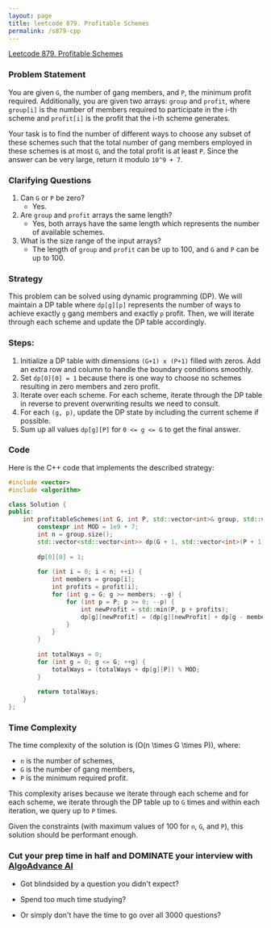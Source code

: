 ```yaml
---
layout: page
title: leetcode 879. Profitable Schemes
permalink: /s879-cpp
---
```

[Leetcode 879. Profitable Schemes](https://algoadvance.github.io/algoadvance/l879)
### Problem Statement

You are given `G`, the number of gang members, and `P`, the minimum profit required. Additionally, you are given two arrays: `group` and `profit`, where `group[i]` is the number of members required to participate in the i-th scheme and `profit[i]` is the profit that the i-th scheme generates.

Your task is to find the number of different ways to choose any subset of these schemes such that the total number of gang members employed in these schemes is at most `G`, and the total profit is at least `P`. Since the answer can be very large, return it modulo `10^9 + 7`.

### Clarifying Questions

1. Can `G` or `P` be zero?
   - Yes. 
2. Are `group` and `profit` arrays the same length?
   - Yes, both arrays have the same length which represents the number of available schemes.
3. What is the size range of the input arrays?
   - The length of `group` and `profit` can be up to 100, and `G` and `P` can be up to 100.

### Strategy

This problem can be solved using dynamic programming (DP). We will maintain a DP table where `dp[g][p]` represents the number of ways to achieve exactly `g` gang members and exactly `p` profit. Then, we will iterate through each scheme and update the DP table accordingly. 

### Steps:

1. Initialize a DP table with dimensions `(G+1) x (P+1)` filled with zeros. Add an extra row and column to handle the boundary conditions smoothly.
2. Set `dp[0][0] = 1` because there is one way to choose no schemes resulting in zero members and zero profit.
3. Iterate over each scheme. For each scheme, iterate through the DP table in reverse to prevent overwriting results we need to consult.
4. For each `(g, p)`, update the DP state by including the current scheme if possible.
5. Sum up all values `dp[g][P]` for `0 <= g <= G` to get the final answer.

### Code

Here is the C++ code that implements the described strategy:

```cpp
#include <vector>
#include <algorithm>

class Solution {
public:
    int profitableSchemes(int G, int P, std::vector<int>& group, std::vector<int>& profit) {
        constexpr int MOD = 1e9 + 7;
        int n = group.size();
        std::vector<std::vector<int>> dp(G + 1, std::vector<int>(P + 1, 0));
        
        dp[0][0] = 1;
        
        for (int i = 0; i < n; ++i) {
            int members = group[i];
            int profits = profit[i];
            for (int g = G; g >= members; --g) {
                for (int p = P; p >= 0; --p) {
                    int newProfit = std::min(P, p + profits);
                    dp[g][newProfit] = (dp[g][newProfit] + dp[g - members][p]) % MOD;
                }
            }
        }
        
        int totalWays = 0;
        for (int g = 0; g <= G; ++g) {
            totalWays = (totalWays + dp[g][P]) % MOD;
        }
        
        return totalWays;
    }
};
```

### Time Complexity

The time complexity of the solution is \(O(n \times G \times P)\), where:
- `n` is the number of schemes,
- `G` is the number of gang members,
- `P` is the minimum required profit.

This complexity arises because we iterate through each scheme and for each scheme, we iterate through the DP table up to `G` times and within each iteration, we query up to `P` times. 

Given the constraints (with maximum values of 100 for `n`, `G`, and `P`), this solution should be performant enough.


### Cut your prep time in half and DOMINATE your interview with [AlgoAdvance AI](https://algoAdvance.com)

- Got blindsided by a question you didn't expect?

- Spend too much time studying?

- Or simply don't have the time to go over all 3000 questions?

